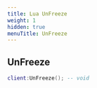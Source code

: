 ```yaml
---
title: Lua UnFreeze
weight: 1
hidden: true
menuTitle: UnFreeze
---
```

## UnFreeze
```lua
client:UnFreeze(); -- void
```